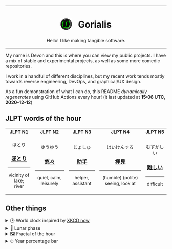 ***

<h1 align="center">
<sub>
    <img src="readme/resources/avatar.png" height="36">
</sub>
&nbsp;
Gorialis
</h1>
<p align="center">
Hello! I like making tangible software.
</p>

***

My name is Devon and this is where you can view my public projects. I have a mix of stable and experimental projects, as well as some more comedic repositories.

I work in a handful of different disciplines, but my recent work tends mostly towards reverse engineering, DevOps, and graphical/UX design.

As a fun demonstration of what I can do, this README *dynamically regenerates* using GitHub Actions every hour! (it last updated at **15:06 UTC, 2020-12-12**)

<h2>JLPT words of the hour</h2>
<table>
    <tr>
        <th>JLPT N1</th>
        <th>JLPT N2</th>
        <th>JLPT N3</th>
        <th>JLPT N4</th>
        <th>JLPT N5</th>
    </tr>
    <tr>
        <td>
            <p align="center">ほとり</p>
            <h3 align="center"><b><a href="https://jisho.org/search/%E3%81%BB%E3%81%A8%E3%82%8A">ほとり</a></b></h3>
            <hr>
            <p align="center">vicinity of lake;<br> river</p>
        </td>
        <td>
            <p align="center">ゆうゆう</p>
            <h3 align="center"><b><a href="https://jisho.org/search/%E6%82%A0%E3%80%85">悠々</a></b></h3>
            <hr>
            <p align="center">quiet,<wbr> calm,<wbr> leisurely</p>
        </td>
        <td>
            <p align="center">じょしゅ</p>
            <h3 align="center"><b><a href="https://jisho.org/search/%E5%8A%A9%E6%89%8B">助手</a></b></h3>
            <hr>
            <p align="center">helper,<wbr> assistant</p>
        </td>
        <td>
            <p align="center">はいけんする</p>
            <h3 align="center"><b><a href="https://jisho.org/search/%E6%8B%9D%E8%A6%8B">拝見</a></b></h3>
            <hr>
            <p align="center">(humble) (polite) seeing,<wbr> look at</p>
        </td>
        <td>
            <p align="center">むずかしい</p>
            <h3 align="center"><b><a href="https://jisho.org/search/%E9%9B%A3%E3%81%97%E3%81%84">難しい</a></b></h3>
            <hr>
            <p align="center">difficult</p>
        </td>
    </tr>
</table>

<h2>Other things</h2>
<details>
<summary>🕒  World clock inspired by <a href="https://xkcd.com/now">XKCD now</a></summary>

> <img src="generated/now.png" width="512">

</details>
<details>
<summary>🌙 Lunar phase</summary>

The moon is approximately 95.10% through its phase ().

</details>
<details>
<summary>&#x1f5bc; Fractal of the hour</summary>

> <img src="generated/fractal.png" width="512">

</details>
<details>
<summary>&#x23f2; Year percentage bar</summary>
<pre><code>2020 [██████████████████▁▁] 94.71%</code></pre>
</details>
